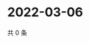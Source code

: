 # 2022-03-06

共 0 条

<!-- BEGIN WEIBO -->
<!-- 最后更新时间 Sun Mar 06 2022 10:04:52 GMT+0800 (China Standard Time) -->

<!-- END WEIBO -->
